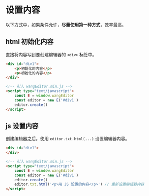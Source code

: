 # 设置内容

以下方式中，如果条件允许，**尽量使用第一种方式**，效率最高。

## html 初始化内容

直接将内容写到要创建编辑器的 `<div>` 标签中。

```html
<div id="div1">
    <p>初始化的内容</p>
    <p>初始化的内容</p>
</div>

<!-- 引入 wangEditor.min.js -->
<script type="text/javascript">
    const E = window.wangEditor
    const editor = new E('#div1')
    editor.create()
</script>
```

## js 设置内容

创建编辑器之后，使用 `editor.txt.html(...)` 设置编辑器内容。

```html
<div id="div1">
</div>

<!-- 引入 wangEditor.min.js -->
<script type="text/javascript">
    const E = window.wangEditor
    const editor = new E('#div1')
    editor.create()
    editor.txt.html('<p>用 JS 设置的内容</p>') // 重新设置编辑器内容
</script>
```